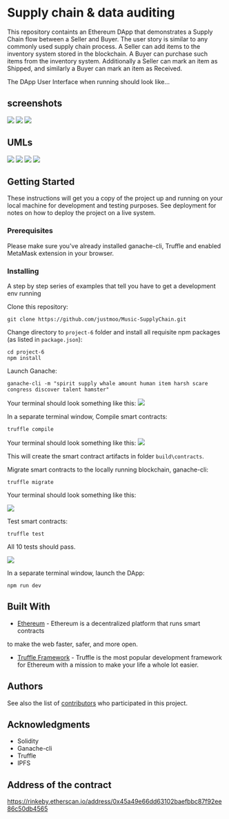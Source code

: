 # Supply chain & data auditing

This repository containts an Ethereum DApp that demonstrates a Supply Chain flow between a Seller and Buyer. The user story is similar to any commonly used supply chain process. A Seller can add items to the inventory system stored in the blockchain. A Buyer can purchase such items from the inventory system. Additionally a Seller can mark an item as Shipped, and similarly a Buyer can mark an item as Received.

The DApp User Interface when running should look like...
## screenshots
<img src='./images/fetch1.png'>
<img src='./images/Singer.png'>
<img src='./images/Product.png'>

## UMLs
<img src='./images/activity.png'>
<img src='./images/Sequence.png'>
<img src='./images/state.png'>
<img src='./images/Class.png'>






## Getting Started

These instructions will get you a copy of the project up and running on your local machine for development and testing purposes. See deployment for notes on how to deploy the project on a live system.

### Prerequisites

Please make sure you've already installed ganache-cli, Truffle and enabled MetaMask extension in your browser.


### Installing

A step by step series of examples that tell you have to get a development env running

Clone this repository:

```
git clone https://github.com/justmoo/Music-SupplyChain.git
```

Change directory to ```project-6``` folder and install all requisite npm packages (as listed in ```package.json```):

```
cd project-6
npm install
```

Launch Ganache:

```
ganache-cli -m "spirit supply whale amount human item harsh scare congress discover talent hamster"
```

Your terminal should look something like this:
    <img src="./images/g.png">

In a separate terminal window, Compile smart contracts:

```
truffle compile
```


Your terminal should look something like this:
<img src='./images/compile.png'>


This will create the smart contract artifacts in folder ```build\contracts```.

Migrate smart contracts to the locally running blockchain, ganache-cli:

```
truffle migrate
```

Your terminal should look something like this:

<img src='./images/migrate.png'>

Test smart contracts:

```
truffle test
```

All 10 tests should pass.

<img src='./images/test.png'>

In a separate terminal window, launch the DApp:

```
npm run dev
```

## Built With

* [Ethereum](https://www.ethereum.org/) - Ethereum is a decentralized platform that runs smart contracts

to make the web faster, safer, and more open.
* [Truffle Framework](http://truffleframework.com/) - Truffle is the most popular development framework for Ethereum with a mission to make your life a whole lot easier.


## Authors

See also the list of [contributors](https://github.com/your/project/contributors.md) who participated in this project.

## Acknowledgments

* Solidity
* Ganache-cli
* Truffle
* IPFS

## Address of the contract 
https://rinkeby.etherscan.io/address/0x45a49e66dd63102baefbbc87f92ee86c50db4565
